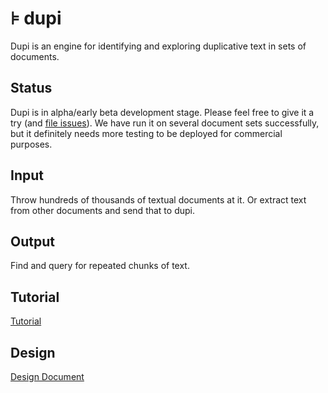 # ⊧ dupi

Dupi is an engine for identifying and exploring duplicative text in sets of
documents.

## Status

Dupi is in alpha/early beta development stage.  Please feel free to give it a try
(and [file issues](https://github.com/go-air/dupi/issues)).  We have run it on
several document sets successfully, but it definitely needs more testing to be deployed
for commercial purposes.

## Input

Throw hundreds of thousands of textual documents at it.  Or extract text from
other documents and send that to dupi.

## Output

Find and query for repeated chunks of text.

## Tutorial 

[Tutorial](docs/tutorial.md)

## Design

[Design Document](docs/design.md)


